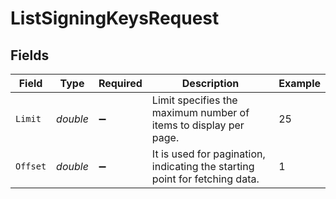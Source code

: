 # ListSigningKeysRequest


## Fields

| Field                                                                         | Type                                                                          | Required                                                                      | Description                                                                   | Example                                                                       |
| ----------------------------------------------------------------------------- | ----------------------------------------------------------------------------- | ----------------------------------------------------------------------------- | ----------------------------------------------------------------------------- | ----------------------------------------------------------------------------- |
| `Limit`                                                                       | *double*                                                                      | :heavy_minus_sign:                                                            | Limit specifies the maximum number of items to display per page.              | 25                                                                            |
| `Offset`                                                                      | *double*                                                                      | :heavy_minus_sign:                                                            | It is used for pagination, indicating the starting point for fetching data.   | 1                                                                             |